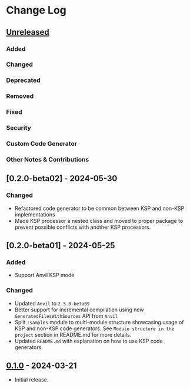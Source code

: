 # Change Log

## [Unreleased]

### Added

### Changed

### Deprecated

### Removed

### Fixed

### Security

### Custom Code Generator

### Other Notes & Contributions

## [0.2.0-beta02] - 2024-05-30

### Changed
- Refactored code generator to be common between KSP and non-KSP implementations
- Made KSP processor a nested class and moved to proper package to prevent possible conflicts with another KSP processors.

## [0.2.0-beta01] - 2024-05-25

### Added
- Support Anvil KSP mode

### Changed
- Updated `Anvil` to `2.5.0-beta09`
- Better support for incremental compilation using new `GeneratedFilesWithSources` API from `Anvil`
- Split `:samples` module to multi-module structure showcasing usage of KSP and non-KSP code generators. See `Module structure in the project` section in README.md for more details.
- Updated `README.md` with explanation on how to use KSP code generators.

## [0.1.0] - 2024-03-21

- Initial release.



[Unreleased]: https://github.com/IlyaGulya/anvil-utils/compare/v0.1.0...HEAD
[0.1.0]: https://github.com/IlyaGulya/anvil-utils/releases/tag/v0.1.0
